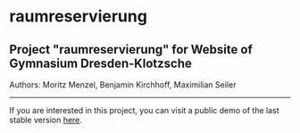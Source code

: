 # raumreservierung
Project "raumreservierung" for Website of Gymnasium Dresden-Klotzsche
---

Authors: Moritz Menzel, Benjamin Kirchhoff, Maximilian Seiler
<hr>
If you are interested in this project, you can visit a public demo of the last stable version <a href="https://gykl-rr.lima.zone">here</a>.
